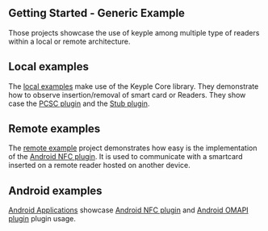 Getting Started - Generic Example
---
Those projects showcase the use of keyple among multiple type of readers within a local or remote architecture.  

## Local examples
The [local examples](/java/example/generic/local) make use of the Keyple Core library. They demonstrate how to observe insertion/removal of smart card or Readers. They show case the [PCSC plugin](/java/component/keyple-plugin/pcsc) and the [Stub plugin](/java/component/keyple-plugin/stub). 
    
## Remote examples
The [remote example](/java/example/generic/remote) project demonstrates how easy is the implementation of the [Android NFC plugin](/java/component/keyple-plugin/remote). It is used to communicate with a smartcard inserted on a remote reader hosted on another device.

## Android examples
[Android Applications](/java/example/generic/android) showcase [Android NFC plugin](/android/keyple-plugin/android-nfc) and [Android OMAPI plugin](/android/keyple-plugin/android-omapi) plugin usage.
